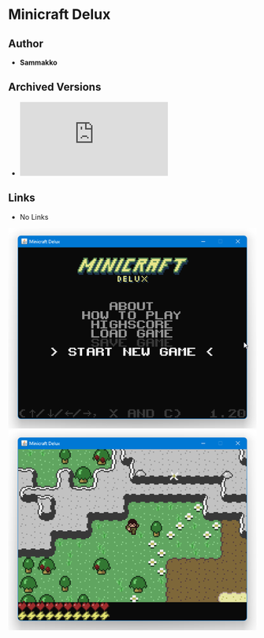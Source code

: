 <detail>

# Minicraft Delux 
  
>
  
## Author 
- **Sammakko** 

## Archived Versions 
- ![Minicraft Delux - 1.20](https://github.com/FurnishedChunk/Minicraft-Mod-Archives/raw/master/Minicraft%20Mods/Minicraft%20Delux/minicraft_delux.jar) 

## Links
- No Links

![minicraftdeluxe_main](https://github.com/FurnishedChunk/Minicraft-Mod-Archives/blob/master/readme_shot/minicraftdeluxe_main.png)
![minicraftdeluxe](https://github.com/FurnishedChunk/Minicraft-Mod-Archives/blob/master/readme_shot/minicraftdeluxe.png)
</detail>
<p>

<detail>